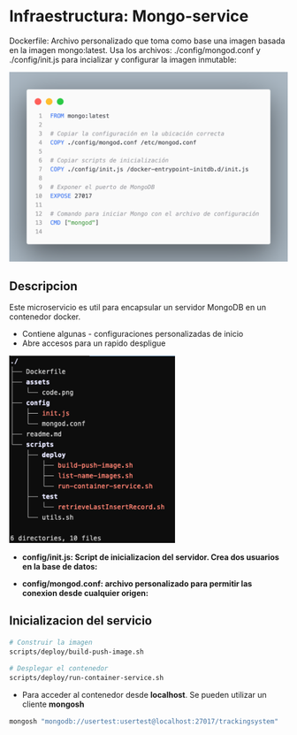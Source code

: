 # Infraestructura: Mongo-service

Dockerfile: Archivo personalizado que toma como base una imagen basada en la imagen mongo:latest. Usa los archivos: ./config/mongod.conf y ./config/init.js para incializar y configurar la imagen inmutable:

<img src="./assets/code.png" alt="Descripción" width="600">

## Descripcion
Este microservicio es util para encapsular un servidor MongoDB en un contenedor docker. 
- Contiene algunas - configuraciones personalizadas de inicio
- Abre accesos para un rapido despligue

<img src="./assets/structure.png" alt="Descripción" width="300">

- **config/init.js: Script de inicializacion del servidor. Crea dos usuarios en la base de datos:**

- **config/mongod.conf: archivo personalizado para permitir las conexion desde cualquier origen:**

## Inicializacion del servicio

```sh
# Construir la imagen
scripts/deploy/build-push-image.sh
```

```sh
# Desplegar el contenedor
scripts/deploy/run-container-service.sh
```

- Para acceder al contenedor desde **localhost**. Se pueden utilizar un cliente **mongosh**

```bash
mongosh "mongodb://usertest:usertest@localhost:27017/trackingsystem"
```

